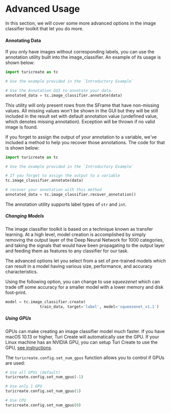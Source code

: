 # Advanced Usage

In this section, we will cover some more advanced options in the image
classifier toolkit that let you do more.


#### Annotating Data

If you only have images without corresponding labels, you can
use the annotation utility built into the image_classifier. An example
of its usage is shown below:

```python
import turicreate as tc

# Use the example provided in the `Introductory Example`

# Use the Annotation GUI to annotate your data.
annotated_data = tc.image_classifier.annotate(data)

```

This utility will only present rows from the SFrame that have non-missing values.
All missing values won't be shown in the GUI but they will be still included in the result set with default annotation value (undefined value, which denotes missing
annotation). Exception will be thrown if no valid image is found.

If you forget to assign the output of your annotation to a variable,
we've included a method to help you recover those annotations. The code
for that is shown below:

```python
import turicreate as tc

# Use the example provided in the `Introductory Example`

# If you forget to assign the output to a variable
tc.image_classifier.annotate(data)

# recover your annotation with this method
annotated_data = tc.image_classifier.recover_annotation()
```

The annotation utility supports label types of `str` and `int`.


##### Changing Models

The image classifier toolkit is based on a technique known as transfer
learning. At a high level, model creation is
accomplished by simply removing the output layer of the Deep Neural
Network for 1000 categories, and taking the signals that would have been
propagating to the output layer and feeding them as features to any
classifier for our task.

The advanced options let you select from a set of pre-trained models
which can result in a model having various size, performance, and
accuracy characteristics.

Using the following option, you can change to use *squeezenet* which can
trade off some accuracy for a smaller model with a lower memory and disk
foot-print.

```python
model = tc.image_classifier.create(
               train_data, target='label', model='squeezenet_v1.1')
```

##### Using GPUs

GPUs can make creating an image classifier model much faster. If you have
macOS 10.13 or higher, Turi Create will automatically use the GPU. If
your Linux machine has an NVIDIA GPU, you can setup Turi Create to use
the GPU, [see instructions](https://github.com/apple/turicreate/blob/master/LinuxGPU.md).

The `turicreate.config.set_num_gpus` function allows you to control if GPUs are used:
```python
# Use all GPUs (default)
turicreate.config.set_num_gpus(-1)

# Use only 1 GPU
turicreate.config.set_num_gpus(1)

# Use CPU
turicreate.config.set_num_gpus(0)
```

